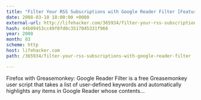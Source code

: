 ```yaml
---
title: "Filter Your RSS Subscriptions with Google Reader Filter [Featured Greasemonkey User Script]"
date: 2008-03-10 18:00:00 +0000
external-url: http://lifehacker.com/365934/filter-your-rss-subscriptions-with-google-reader-filter
hash: 44b09453cc49f8fd0c3517045331f966
year: 2008
month: 03
scheme: http
host: lifehacker.com
path: /365934/filter-your-rss-subscriptions-with-google-reader-filter

---
```


Firefox with Greasemonkey: Google Reader Filter is a free Greasemonkey user script that takes a list of user-defined keywords and automatically highlights any items in Google Reader whose contents...
